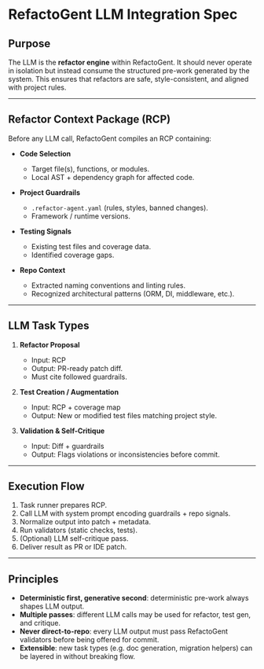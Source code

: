 # RefactoGent LLM Integration Spec

## Purpose
The LLM is the **refactor engine** within RefactoGent. It should never operate in isolation but instead consume the structured pre-work generated by the system. This ensures that refactors are safe, style-consistent, and aligned with project rules.

---

## Refactor Context Package (RCP)
Before any LLM call, RefactoGent compiles an RCP containing:

- **Code Selection**
  - Target file(s), functions, or modules.
  - Local AST + dependency graph for affected code.

- **Project Guardrails**
  - `.refactor-agent.yaml` (rules, styles, banned changes).
  - Framework / runtime versions.

- **Testing Signals**
  - Existing test files and coverage data.
  - Identified coverage gaps.

- **Repo Context**
  - Extracted naming conventions and linting rules.
  - Recognized architectural patterns (ORM, DI, middleware, etc.).

---

## LLM Task Types

1. **Refactor Proposal**
   - Input: RCP
   - Output: PR-ready patch diff.
   - Must cite followed guardrails.

2. **Test Creation / Augmentation**
   - Input: RCP + coverage map
   - Output: New or modified test files matching project style.

3. **Validation & Self-Critique**
   - Input: Diff + guardrails
   - Output: Flags violations or inconsistencies before commit.

---

## Execution Flow

1. Task runner prepares RCP.
2. Call LLM with system prompt encoding guardrails + repo signals.
3. Normalize output into patch + metadata.
4. Run validators (static checks, tests).
5. (Optional) LLM self-critique pass.
6. Deliver result as PR or IDE patch.

---

## Principles

- **Deterministic first, generative second**: deterministic pre-work always shapes LLM output.
- **Multiple passes**: different LLM calls may be used for refactor, test gen, and critique.
- **Never direct-to-repo**: every LLM output must pass RefactoGent validators before being offered for commit.
- **Extensible**: new task types (e.g. doc generation, migration helpers) can be layered in without breaking flow.
